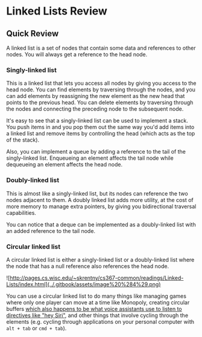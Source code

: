 # Linked Lists Review

## Quick Review

A linked list is a set of nodes that contain some data and references to other nodes. You will always get a reference to the head node.

### Singly-linked list

This is a linked list that lets you access all nodes by giving you access to the head node. You can find elements by traversing through the nodes, and you can add elements by reassigning the new element as the new head that points to the previous head. You can delete elements by traversing through the nodes and connecting the preceding node to the subsequent node.

It's easy to see that a singly-linked list can be used to implement a stack. You push items in and you pop them out the same way you'd add items into a linked list and remove items by controlling the head \(which acts as the top of the stack\).

Also, you can implement a queue by adding a reference to the tail of the singly-linked list. Enqueueing an element affects the tail node while dequeueing an element affects the head node.

### Doubly-linked list

This is almost like a singly-linked list, but its nodes can reference the two nodes adjacent to them. A doubly linked list adds more utility, at the cost of more memory to manage extra pointers, by giving you bidirectional traversal capabilities.

You can notice that a deque can be implemented as a doubly-linked list with an added reference to the tail node.

### Circular linked list

A circular linked list is either a singly-linked list or a doubly-linked list where the node that has a null reference also references the head node.

![http://pages.cs.wisc.edu/~skrentny/cs367-common/readings/Linked-Lists/index.html](../.gitbook/assets/image%20%284%29.png)

You can use a circular linked list to do many things like managing games where only one player can move at a time like Monopoly, creating circular buffers [which also happens to be what voice assistants use to listen to directives like "hey Siri"](http://www.freepatentsonline.com/y2019/0108839.html), and other things that involve cycling through the elements \(e.g. cycling through applications on your personal computer with `alt + tab` or `cmd + tab`\).

